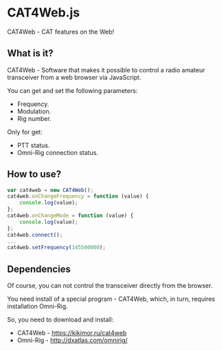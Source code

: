 CAT4Web.js
======
CAT4Web - CAT features on the Web! 

What is it?
------------------
CAT4Web - Software that makes it possible to control a radio amateur transceiver from a web browser via JavaScript.

You can get and set the following parameters:
* Frequency.
* Modulation.
* Rig number.

Only for get:
* PTT status.
* Omni-Rig connection status.

How to use?
------------------
```js
var cat4web = new CAT4Web();
cat4web.onChangeFrequency = function (value) {
    console.log(value); 
};
cat4web.onChangeMode = function (value) {
    console.log(value);
};
cat4web.connect();
...
cat4web.setFrequency(145500000);
```

Dependencies
------------------
Of course, you can not control the transceiver directly from the browser. 

You need install of a special program - CAT4Web, which, in turn, requires installation Omni-Rig.

So, you need to download and install:
* CAT4Web - https://kikimor.ru/cat4web
* Omni-Rig - http://dxatlas.com/omnirig/
